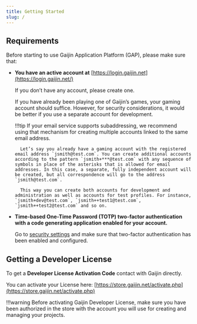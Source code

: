 ```yaml
---
title: Getting Started
slug: /
---
```


## Requirements

Before starting to use Gaijin Application Platform (GAP), please make sure that:

- **You have an active account at** [https://login.gaijin.net](https://login.gaijin.net/)
    
    If you don’t have any account, please create one.

    If you have already been playing one of Gaijin’s games, your gaming account should suffice. However, for security considerations, it would be better if you use a separate account for development.

    !!!tip
        If your email service supports subaddressing, we recommend using that mechanism for creating multiple accounts linked to the same email address.

        Let’s say you already have a gaming account with the registered email address `jsmith@test.com`. You can create additional accounts according to the pattern `jsmith+***@test.com` with any sequence of symbols in place of the asterisks that is allowed for email addresses. In this case, a separate, fully independent account will be created, but all correspondence will go to the address `jsmith@test.com`.

        This way you can create both accounts for development and administration as well as accounts for test profiles. For instance, `jsmith+dev@test.com`, `jsmith++test1@test.com`, `jsmith++test2@test.com` and so on.

- **Time-based One-Time Password (TOTP) two-factor authentication with a code generating application enabled for your account.**
    
    Go to [security settings](https://login.gaijin.net/ru/profile/settings/security) and make sure that two-factor authentication has been enabled and configured.

  
## Getting a Developer License

To get a **Developer License Activation Code** contact with Gaijin directly.

You can activate your License here: [https://store.gaijin.net/activate.php](https://store.gaijin.net/activate.php)

!!!warning
    Before activating Gaijin Developer License, make sure you have been authorized in the store with the account you will use for creating and managing your projects.

